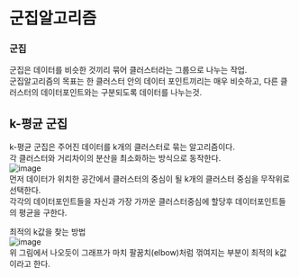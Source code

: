 # 군집알고리즘
### 군집
군집은 데이터를 비슷한 것끼리 묶어 클러스터라는 그룹으로 나누는 작업.<br/>
군집알고리즘의 목표는 한 클러스터 안의 데이터 포인트끼리는 매우 비슷하고, 다른 클러스터의 데이터포인트와는 구분되도록 데이터를 나누는것.<br/>

## k-평균 군집
k-평균 군집은 주어진 데이터를 k개의 클러스터로 묶는 알고리즘이다.<br/>
각 클러스터와 거리차이의 분산을 최소화하는 방식으로 동작한다.<br/>
![image](https://user-images.githubusercontent.com/126637081/229269385-dfa33570-4e7b-43c0-93a6-d2ce4a52556d.png)
<br/>
먼저 데이터가 위치한 공간에서 클러스터의 중심이 될 k개의 클러스터 중심을 무작위로 선택한다.<br>
각각의 데이터포인트들을 자신과 가장 가까운 클러스터중심에 할당후 데이터포인트들의 평균을 구한다.

최적의 k값을 찾는 방법
<br/>
![image](https://user-images.githubusercontent.com/126637081/229269659-42286858-d80a-4d4c-bebd-dcf538728a79.png)
<br/>
위 그림에서 나오듯이 그래프가 마치 팔꿈치(elbow)처럼 꺾여지는 부분이 최적의 k값이라고 한다.
